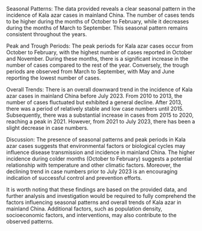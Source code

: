 Seasonal Patterns: 
The data provided reveals a clear seasonal pattern in the incidence of Kala azar cases in mainland China. The number of cases tends to be higher during the months of October to February, while it decreases during the months of March to September. This seasonal pattern remains consistent throughout the years.

Peak and Trough Periods: 
The peak periods for Kala azar cases occur from October to February, with the highest number of cases reported in October and November. During these months, there is a significant increase in the number of cases compared to the rest of the year. Conversely, the trough periods are observed from March to September, with May and June reporting the lowest number of cases.

Overall Trends: 
There is an overall downward trend in the incidence of Kala azar cases in mainland China before July 2023. From 2010 to 2013, the number of cases fluctuated but exhibited a general decline. After 2013, there was a period of relatively stable and low case numbers until 2015. Subsequently, there was a substantial increase in cases from 2015 to 2020, reaching a peak in 2021. However, from 2021 to July 2023, there has been a slight decrease in case numbers.

Discussion: 
The presence of seasonal patterns and peak periods in Kala azar cases suggests that environmental factors or biological cycles may influence disease transmission and incidence in mainland China. The higher incidence during colder months (October to February) suggests a potential relationship with temperature and other climatic factors. Moreover, the declining trend in case numbers prior to July 2023 is an encouraging indication of successful control and prevention efforts.

It is worth noting that these findings are based on the provided data, and further analysis and investigation would be required to fully comprehend the factors influencing seasonal patterns and overall trends of Kala azar in mainland China. Additional factors, such as population density, socioeconomic factors, and interventions, may also contribute to the observed patterns.
